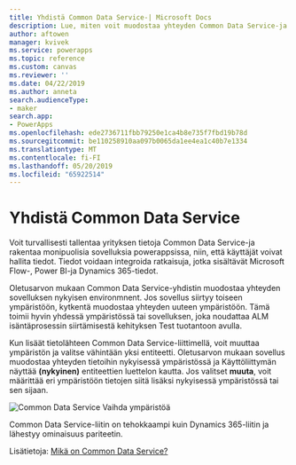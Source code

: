 ```yaml
---
title: Yhdistä Common Data Service-| Microsoft Docs
description: Lue, miten voit muodostaa yhteyden Common Data Service-ja käyttää sitä sovellusten luomiseen powerappsissa.
author: aftowen
manager: kvivek
ms.service: powerapps
ms.topic: reference
ms.custom: canvas
ms.reviewer: ''
ms.date: 04/22/2019
ms.author: anneta
search.audienceType:
- maker
search.app:
- PowerApps
ms.openlocfilehash: ede2736711fbb79250e1ca4b8e735f7fbd19b78d
ms.sourcegitcommit: be110258910aa097b0065da1ee4ea1c40b7e1334
ms.translationtype: MT
ms.contentlocale: fi-FI
ms.lasthandoff: 05/20/2019
ms.locfileid: "65922514"
---
```

# <a name="connect-to-common-data-service"></a>Yhdistä Common Data Service

Voit turvallisesti tallentaa yrityksen tietoja Common Data Service-ja rakentaa monipuolisia sovelluksia powerappsissa, niin, että käyttäjät voivat hallita tiedot. Tiedot voidaan integroida ratkaisuja, jotka sisältävät Microsoft Flow-, Power BI-ja Dynamics 365-tiedot.

Oletusarvon mukaan Common Data Service-yhdistin muodostaa yhteyden sovelluksen nykyisen environmnent. Jos sovellus siirtyy toiseen ympäristöön, kytkentä muodostaa yhteyden uuteen ympäristöön. Tämä toimii hyvin yhdessä ympäristössä tai sovelluksen, joka noudattaa ALM isäntäprosessin siirtämisestä kehityksen Test tuotantoon avulla.

Kun lisäät tietolähteen Common Data Service-liittimellä, voit muuttaa ympäristön ja valitse vähintään yksi entiteetti.  Oletusarvon mukaan sovellus muodostaa yhteyden tietoihin nykyisessä ympäristössä ja Käyttöliittymän näyttää **(nykyinen)** entiteettien luettelon kautta. Jos valitset **muuta**, voit määrittää eri ympäristöön tietojen siitä lisäksi nykyisessä ympäristössä tai sen sijaan. 

![Common Data Service Vaihda ympäristöä](media/connection-common-data-service/common-data-service-connection-change-environment.png)

Common Data Service-liitin on tehokkaampi kuin Dynamics 365-liitin ja lähestyy ominaisuus pariteetin.

Lisätietoja: [Mikä on Common Data Service?](../../common-data-service/data-platform-intro.md)
